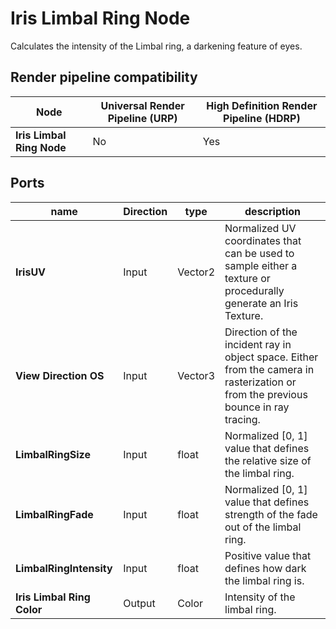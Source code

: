 # Iris Limbal Ring Node

Calculates the intensity of the Limbal ring, a darkening feature of eyes.

## Render pipeline compatibility

| **Node**                  | **Universal Render Pipeline (URP)** | **High Definition Render Pipeline (HDRP)** |
| ------------------------- | ----------------------------------- | ------------------------------------------ |
| **Iris Limbal Ring Node** | No                                  | Yes                                        |

## Ports

| name                       | **Direction** | type    | description                                                  |
| -------------------------- | ------------- | ------- | ------------------------------------------------------------ |
| **IrisUV**                 | Input         | Vector2 | Normalized UV coordinates that can be used to sample either a texture or procedurally generate an Iris Texture. |
| **View Direction OS**      | Input         | Vector3 | Direction of the incident ray in object space. Either from the camera in rasterization or from the previous bounce in ray tracing. |
| **LimbalRingSize**         | Input         | float   | Normalized [0, 1] value that defines the relative size of the limbal ring. |
| **LimbalRingFade**         | Input         | float   | Normalized [0, 1] value that defines strength of the fade out of the limbal ring. |
| **LimbalRingIntensity**    | Input         | float   | Positive value that defines how dark the limbal ring is.     |
| **Iris Limbal Ring Color** | Output        | Color   | Intensity of the limbal ring.                                |
